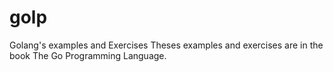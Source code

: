 # golp

Golang's examples and Exercises 
Theses examples and exercises are in the book The Go Programming Language.
